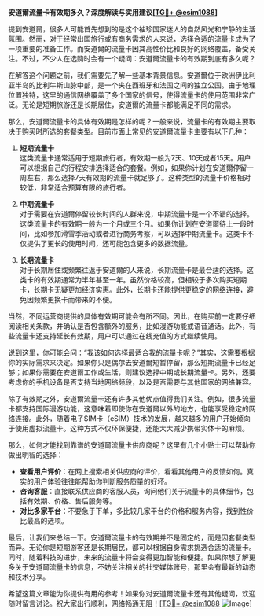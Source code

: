 **安道爾流量卡有效期多久？深度解读与实用建议[[TG💪+ @esim1088](https://t.me/s/esim1088)]**

提到安道爾，很多人可能首先想到的是这个袖珍国家迷人的自然风光和宁静的生活氛围。然而，对于经常出国旅行或有商务需求的人来说，选择合适的流量卡成为了一项重要的准备工作。而安道爾的流量卡因其高性价比和良好的网络覆盖，备受关注。不过，不少人在选购时会有一个疑问：安道爾流量卡的有效期到底有多久呢？

在解答这个问题之前，我们需要先了解一些基本背景信息。安道爾位于欧洲伊比利亚半岛的比利牛斯山脉中部，是一个夹在西班牙和法国之间的独立公国。由于地理位置独特，这里的通信网络覆盖了多个国家的信号，使得流量卡的使用范围非常广泛。无论是短期旅游还是长期居住，安道爾的流量卡都能满足不同的需求。

那么，安道爾流量卡的具体有效期是怎样的呢？一般来说，流量卡的有效期主要取决于购买时所选的套餐类型。目前市面上常见的安道爾流量卡主要有以下几种：

1. **短期流量卡**  
这类流量卡通常适用于短期旅行者，有效期一般为7天、10天或者15天。用户可以根据自己的行程安排选择适合的套餐。例如，如果你计划在安道爾停留一周左右，那么选择7天有效期的流量卡就足够了。这种类型的流量卡价格相对较低，非常适合预算有限的旅行者。

2. **中期流量卡**  
对于需要在安道爾停留较长时间的人群来说，中期流量卡是一个不错的选择。这类流量卡的有效期一般为一个月或三个月。如果你计划在安道爾待上一段时间，比如参加滑雪季活动或者进行商务考察，可以选择中期流量卡。这类卡不仅提供了更长的使用时间，还可能包含更多的数据流量。

3. **长期流量卡**  
对于长期居住或频繁往返于安道爾的人来说，长期流量卡是最合适的选择。这类卡的有效期通常为半年甚至一年。虽然价格较高，但相较于多次购买短期卡，长期卡无疑更加经济实惠。此外，长期卡还能提供更稳定的网络连接，避免因频繁更换卡而带来的不便。

当然，不同运营商提供的具体有效期可能会有所不同。因此，在购买前一定要仔细阅读相关条款，并确认是否包含额外的服务，比如漫游功能或语音通话。此外，有些流量卡还支持延长有效期，用户可以通过在线充值的方式继续使用。

说到这里，你可能会问：“我该如何选择最适合我的流量卡呢？”其实，这需要根据你的实际需求来决定。如果你只是偶尔去安道爾短暂停留，那么短期流量卡已经足够；如果你需要在安道爾工作或生活，则建议选择中期或长期流量卡。另外，还要考虑你的手机设备是否支持当地网络频段，以及是否需要与其他国家的网络兼容。

除了有效期之外，安道爾流量卡还有许多其他优点值得我们关注。例如，很多流量卡都支持国际漫游功能，这意味着即使你在安道爾以外的地方，也能享受稳定的网络连接。此外，随着电子SIM卡（eSIM）技术的发展，越来越多的用户开始倾向于使用虚拟流量卡。这种方式不仅环保便捷，还能大大减少携带实体卡的麻烦。

那么，如何才能找到靠谱的安道爾流量卡供应商呢？这里有几个小贴士可以帮助你做出明智的选择：

- **查看用户评价**：在网上搜索相关供应商的评价，看看其他用户的反馈如何。真实的用户体验往往能帮助你判断服务质量的好坏。
- **咨询客服**：直接联系供应商的客服人员，询问他们关于流量卡的具体细节，包括有效期、价格、售后服务等。
- **对比多家平台**：不要急于下单，多比较几家平台的价格和服务内容，找到性价比最高的选项。

最后，让我们来总结一下。安道爾流量卡的有效期并不是固定的，而是因套餐类型而异。无论你是短期游客还是长期居民，都可以根据自身需求挑选合适的流量卡。同时，随着科技的进步，未来的流量卡将会变得更加智能和便捷。如果你想了解更多关于安道爾流量卡的信息，不妨关注相关的社交媒体账号，那里会有最新的动态和技术分享。

希望这篇文章能为你提供有用的参考！如果你对安道爾流量卡还有其他疑问，欢迎随时留言讨论。祝大家出行顺利，网络畅通无阻！[[TG💪+ @esim1088](https://t.me/s/esim1088) ![Image](https://i.postimg.cc/4NQfJmqS/Snipaste-2025-05-13-00-14-12.png)]